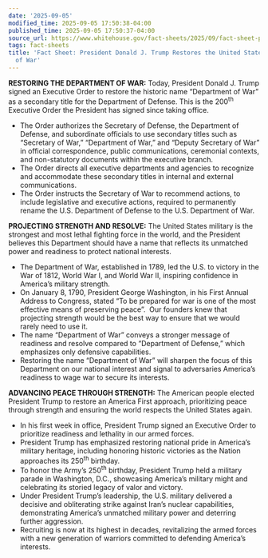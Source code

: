 ```yaml
---
date: '2025-09-05'
modified_time: 2025-09-05 17:50:38-04:00
published_time: 2025-09-05 17:50:37-04:00
source_url: https://www.whitehouse.gov/fact-sheets/2025/09/fact-sheet-president-donald-j-trump-restores-the-united-states-department-of-war/
tags: fact-sheets
title: 'Fact Sheet: President Donald J. Trump Restores the United States Department
  of War'
---
```

 
**RESTORING THE DEPARTMENT OF WAR:** Today, President Donald J. Trump
signed an Executive Order to restore the historic name “Department of
War” as a secondary title for the Department of Defense. This is the
200<sup>th</sup> Executive Order the President has signed since taking
office.

-   The Order authorizes the Secretary of Defense, the Department of
    Defense, and subordinate officials to use secondary titles such as
    “Secretary of War,” “Department of War,” and “Deputy Secretary of
    War” in official correspondence, public communications, ceremonial
    contexts, and non-statutory documents within the executive branch.
-   The Order directs all executive departments and agencies to
    recognize and accommodate these secondary titles in internal and
    external communications.
-   The Order instructs the Secretary of War to recommend actions, to
    include legislative and executive actions, required to permanently
    rename the U.S. Department of Defense to the U.S. Department of War.

**PROJECTING STRENGTH AND RESOLVE:** The United States military is the
strongest and most lethal fighting force in the world, and the President
believes this Department should have a name that reflects its unmatched
power and readiness to protect national interests.

-   The Department of War, established in 1789, led the U.S. to victory
    in the War of 1812, World War I, and World War II, inspiring
    confidence in America’s military strength.
-   On January 8, 1790, President George Washington, in his First Annual
    Address to Congress, stated “To be prepared for war is one of the
    most effective means of preserving peace”.  Our founders knew that
    projecting strength would be the best way to ensure that we would
    rarely need to use it.
-   The name “Department of War” conveys a stronger message of readiness
    and resolve compared to “Department of Defense,” which emphasizes
    only defensive capabilities.
-   Restoring the name “Department of War” will sharpen the focus of
    this Department on our national interest and signal to adversaries
    America’s readiness to wage war to secure its interests.

**ADVANCING PEACE THROUGH STRENGTH:** The American people elected
President Trump to restore an America First approach, prioritizing peace
through strength and ensuring the world respects the United States
again.

-   In his first week in office, President Trump signed an Executive
    Order to prioritize readiness and lethality in our armed forces.
-   President Trump has emphasized restoring national pride in America’s
    military heritage, including honoring historic victories as the
    Nation approaches its 250<sup>th</sup> birthday.
-   To honor the Army’s 250<sup>th</sup> birthday, President Trump held
    a military parade in Washington, D.C., showcasing America’s military
    might and celebrating its storied legacy of valor and victory.
-   Under President Trump’s leadership, the U.S. military delivered a
    decisive and obliterating strike against Iran’s nuclear
    capabilities, demonstrating America’s unmatched military power and
    deterring further aggression.
-   Recruiting is now at its highest in decades, revitalizing the armed
    forces with a new generation of warriors committed to defending
    America’s interests.
